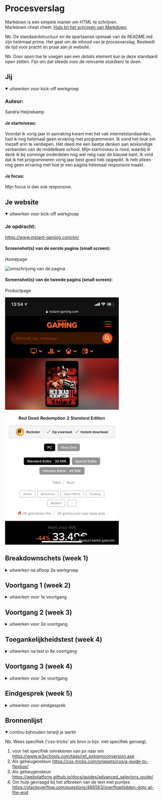 # Procesverslag
Markdown is een simpele manier om HTML te schrijven.  
Markdown cheat cheet: [Hulp bij het schrijven van Markdown](https://github.com/adam-p/markdown-here/wiki/Markdown-Cheatsheet).

Nb. De standaardstructuur en de spartaanse opmaak van de README.md zijn helemaal prima. Het gaat om de inhoud van je procesverslag. Besteedt de tijd voor pracht en praal aan je website.

Nb. Door *open* toe te voegen aan een *details* element kun je deze standaard open zetten. Fijn om dat steeds voor de relevante stuk(ken) te doen.





## Jij

<details open>
<summary>uitwerken voor kick-off werkgroep</summary>

### Auteur:
Sandra Heijnekamp

#### Je startniveau:
Voordat ik vorig jaar in aanraking kwam met het vak internetstandaarden, had ik nog helemaal geen ervaring met programmeren.
Ik vond het leuk om mezelf erin te verdiepen. Het deed me een beetje denken aan wiskundige verbanden van de middelbare school.
Mijn startniveau is rood, waarbij ik denk ik bij sommige onderdelen nog wel neig naar de blauwe kant.
Ik vind dat ik het programmeren vorig jaar best goed heb opgepikt. Ik heb alleen nog geen ervaring met hoe je een pagina helemaal responsive maakt.

#### Je focus:
Mijn focus is dan ook responsive.
 
</details>





## Je website

<details open>
<summary>uitwerken voor kick-off werkgroep</summary>

### Je opdracht:
https://www.instant-gaming.com/en/

#### Screenshot(s) van de eerste pagina (small screen): 
Homepage 
 
<img src="images/IMG_2807.PNG" width="375px" alt="omschrijving van de pagina">

#### Screenshot(s) van de tweede pagina (small screen):
Productpage 
 
<img src="images/IMG_2808.PNG" width="375px" alt="omschrijving van de pagina">
 
</details>





## Breakdownschets (week 1)

<details>
<summary>uitwerken na afloop 2e werkgroep</summary>

### de hele pagina: 
<img src="images/breakdownschets.jpg" width="375px" alt="breakdown van de hele pagina">
<a href="https://miro.com/welcomeonboard/akcyYVNCOU5PbmhWc2lpM1RDY1hkcHU5VGFEak1Wa2pVMDl4TVh3OVVVeERERkV4ckdBbHZPbk1nS0pNdVlqV3wzMDc0NDU3MzQ5NzE3NjI3OTE1?invite_link_id=750291910630">Hoge resolutie</a>


</details>





## Voortgang 1 (week 2)

<details>
<summary>uitwerken voor 1e voortgang</summary>

### Stand van zaken
<img src="images/Schermafbeeldingresultaatweek1.jpg" width="375px" alt="Schermafbeelding week 2">
<img src="images/Schermafbeeldinghtmlweek1.jpg" width="375px" alt="Schermafbeelding week 2">
<img src="images/code-snapshot-css-week1.jpg" width="375px" alt="Schermafbeelding week 2">

Ik heb er nog te weinig tijd in gestoken. Ik ben best een tijd bezig gemaakt om het menu te maken en uit te zoeken hoe ik een transperante blur op de achtergrond kreeg.
Tijdens het eerste voortgangsgesprek was ik helaas niet aanwezig later heb ik mijn werk aan de docent laten zien. Ik heb tijdens dat gesprek een meer uitgewerkte versie laten zien. 

<img src="images/Schermafbeeldingresultaatweek2.jpg" width="375px" alt="Schermafbeelding week 2.5">
<img src="images/code-snapshot-html-week2.jpg" width="375px" alt="Schermafbeelding week 2.5">
<img src="images/code-snapshot-css-week2.jpg" width="375px" alt="Schermafbeelding week 2.5">

Daaruit kwam naar voren dat ik op de goede weg ben en vooral zo door moet gaan.


### Verslag van meeting
Punten die ik voor mezelf had

- Meer tijd besteden aan het programmeren

</details>





## Voortgang 2 (week 3)

<details>
<summary>uitwerken voor 2e voortgang</summary>

### Stand van zaken

<img src="images/Schermafbeeldingresultaatweek3.jpg" width="375px" alt="Schermafbeelding week 3">
<img src="images/code-snapshot-html-week3.jpg" width="375px" alt="Schermafbeelding week 3">
<img src="images/code-snapshot-css-week3.jpg" width="375px" alt="Schermafbeelding week 3">

De structuur van de eerste pagina staat, er zijn nog wel wat dingen die ik eraan wil verbeteren en de responsiveness wil ik ook nog verbeteren.
Ik ben nog niet super ervaren in het programmeren en dat maakt dat ik soms best wel lang bezig ben met een onderdeel.


### Verslag van meeting
hier na afloop snel de uitkomsten van de meeting vastleggen

- Ga minder classes gebruiken
- Denk aan max-width 
- Note aan mezelf maak het jezelf niet te moeilijk

</details>





## Toegankelijkheidstest (week 4)

<details>
<summary>uitwerken na test in 8e voortgang</summary>

### Bevindingen
Lijst met je bevindingen die in de test naar voren kwamen:

#### Titel eerste bevinding
Hier korte omschrijving (met indien nodig een afbeelding)

Hier een omschrijving van hoe het opgelost kan worden (met indien nodig een afbeelding)


#### Titel tweede bevinding. 
Hier korte omschrijving (met indien nodig een afbeelding)

Hier een omschrijving van hoe het opgelost kan worden (met indien nodig een afbeelding)


#### Titel volgende bevinding. 
Hier korte omschrijving (met indien nodig een afbeelding)

Hier een omschrijving van hoe het opgelost kan worden (met indien nodig een afbeelding)


#### Titel nog een bevinding. 
Hier korte omschrijving (met indien nodig een afbeelding)

Hier een omschrijving van hoe het opgelost kan worden (met indien nodig een afbeelding)

</details>





## Voortgang 3 (week 4)

<details>
<summary>uitwerken voor 3e voortgang</summary>

### Stand van zaken
hier dit ging goed & dit was lastig (neem ook screenshots op van delen van je website en code)


### Agenda voor meeting
samen met je groepje opstellen

| student 1      | student 2          | student 3    | student 4        |
| ---            | ---                | ---          | ---              |
| dit bespreken  | en dit             | en ik dit    | en dan ik dat    |
| en dat ook nog | dit als er tijd is | nog een punt | dit wil ik zeker |
| ...            | ...                | ...          | ...              |


### Verslag van meeting
hier na afloop snel de uitkomsten van de meeting vastleggen

- punt 1
- punt 2
- nog een punt
- ...

</details>





## Eindgesprek (week 5)

<details>
<summary>uitwerken voor eindgesprek</summary>

### Stand van zaken
hier dit ging goed & dit was lastig (neem ook screenshots op van delen van je website en code)

### Screenshot(s)

hier screenshot(s) van je eindresultaat

</details>





## Bronnenlijst

<details open>
<summary>continu bijhouden terwijl je werkt</summary>

Nb. Wees specifiek ('css-tricks' als bron is bijv. niet specifiek genoeg).

1. voor het specifiek omrekenen van px naar em https://www.w3schools.com/tags/ref_pxtoemconversion.asp
2. Als geheugensteun https://css-tricks.com/snippets/css/a-guide-to-flexbox/ 
3. Als geheugensteun https://webplatform.github.io/docs/guides/advanced_selectors_guide/
4. Om hulp gevraagd bij het afbreken van de text met puntjes https://stackoverflow.com/questions/486563/overflowhidden-dots-at-the-end


</details>
